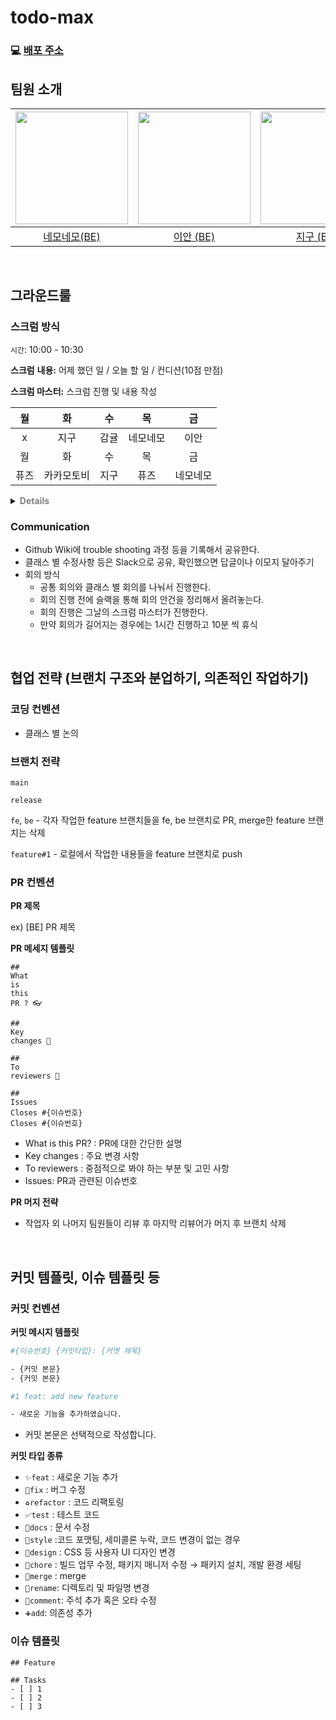 # todo-max


### 💻 [배포 주소](http://ec2-43-201-104-148.ap-northeast-2.compute.amazonaws.com)


## 팀원 소개

| <img src="https://avatars.githubusercontent.com/u/33227831?v=4" width="180" height="180"/> | <img src="https://avatars.githubusercontent.com/u/57559288?v=4" width="180" height="180"/> | <img src="https://avatars.githubusercontent.com/u/107015624?v=4" width="180" height="180"/> | <img src="https://avatars.githubusercontent.com/u/103398897?v=4" width="180" height="180"/> | <img src="https://avatars.githubusercontent.com/u/79886384?v=4" width="180" height="180"/> | <img src="https://avatars.githubusercontent.com/u/76121068?v=4" width="180" height="180"/> |
|:------------------------------------------------------------------------------------------:|:------------------------------------------------------------------------------------------:|:-------------------------------------------------------------------------------------------:|:-------------------------------------------------------------------------------------------:|:------------------------------------------------------------------------------------------:|:------------------------------------------------------------------------------------------:|
|                      [ 네모네모(BE) ](https://github.com/yonghwankim-dev)                      |                          [이안 (BE)](https://github.com/othertkfka)                          |                            [지구 (BE)](https://github.com/Ojeegu)                             |                             [감귤 (BE)](https://github.com/swinb)                             |                      [Kakamotobi (FE)](https://github.com/Kakamotobi)                      |                          [퓨즈 (FE)](https://github.com/silvertae)                           |

<br/>

## 그라운드룰

### 스크럼 방식

`시간`: 10:00 - 10:30

**스크럼** **내용:** 어제 했던 일 / 오늘 할 일 / 컨디션(10점 만점)

**스크럼 마스터:** 스크럼 진행 및 내용 작성

|  월  |   화   |  수  |  목   |  금   |
|:---:|:-----:|:---:|:----:|:----:|
|  x  |  지구   | 감귤  | 네모네모 |  이안  |
|  월  |   화   |  수  |  목   |  금   |
| 퓨즈  | 카카모토비 | 지구  |  퓨즈  | 네모네모 |

<details>
<summary><b style="color: gray">Details</b></summary>
<h2>Process</h2>
<dl>
<dt>어제 무엇을 했는지 간단하게 공유.</dt>
<dd>
<blockquote>
<b>ex</b></br>
어제 계획했던대로, 검색창과 서버를 연결해서 자동완성 기능을 구현했다.<br>
어제 계획했던 사이드바의 메인메뉴와 서브메뉴간의 이동을 ㅇㅇ문제 때문에 아직 구현하지 못했다.
</blockquote>
</dd>
</dl>
<dl>
<dt>작고 구체적인 오늘의 목표/계획 공유.</dt>
<dd>
점심시간 전까지 Promise에 대해서 공부하고 내용을 기록하기.
코어타임 마무리 전까지 사이드바의 메인메뉴와 서브메뉴간의 이동을 구현하고 커밋 올리기.
1시간 동안 딤처리 로직을 리팩토링 하기.
</dd>
</dl>

<dl>
<dt>기타 공유</dt>
<dd>
<blockquote>
<b>ex</b></br>
이부분이 도무지 이해가 안가고 해결이 안되고 있는데 도와주실 분 있나요?
</blockquote>
</dd>
</dl>

<dl>
<dt>Rules</dt>
<dd>
공유자의 공유에 따른 가벼운 멘트 가능.<br/>
<blockquote>
<b>ex</b></br>
저도 같은 고민이 있었어요. 조금 이따가 같이 의논해 볼까요?<br>
</blockquote>
공유자의 고민, 문제점에 대한 깊은 대화는 위 과정이 끝나고 잡담 시간 혹은 개인학습/미션해결 시간에 하기.
</dd>
</dl>

<dl>
<dt>Scrum Master</dt>
<dd>
위 과정과 규칙이 원활하게 따르게 되도록 스크럼 진행하기.<br/>
스크럼 마무리할 때 내일의 스크럼마스터 지정.
</dd>
</dl>
</details>

### Communication

- Github Wiki에 trouble shooting 과정 등을 기록해서 공유한다.
- 클래스 별 수정사항 등은 Slack으로 공유, 확인했으면 답글이나 이모지 달아주기
- 회의 방식
    - 공통 회의와 클래스 별 회의를 나눠서 진행한다.
    - 회의 진행 전에 슬랙을 통해 회의 안건을 정리해서 올려놓는다.
    - 회의 진행은 그날의 스크럼 마스터가 진행한다.
    - 만약 회의가 길어지는 경우에는 1시간 진행하고 10분 씩 휴식

<br/>

## 협업 전략 (브랜치 구조와 분업하기, 의존적인 작업하기)

### 코딩 컨벤션

- 클래스 별 논의

### 브랜치 전략

`main`

`release`

`fe`, `be` - 각자 작업한 feature 브랜치들을 fe, be 브랜치로 PR, merge한 feature 브랜치는 삭제

`feature#1` - 로컬에서 작업한 내용들을 feature 브랜치로 push

### PR 컨벤션

**PR 제목**

ex) [BE] PR 제목

**PR 메세지 템플릿**

```tsx
##
What
is
this
PR ? 👓

##
Key
changes 🔑

##
To
reviewers 👋

##
Issues
Closes #{이슈번호}
Closes #{이슈번호}

```

- What is this PR? : PR에 대한 간단한 설명
- Key changes : 주요 변경 사항
- To reviewers : 중점적으로 봐야 하는 부분 및 고민 사항
- Issues: PR과 관련된 이슈번호

**PR 머지 전략**

- 작업자 외 나머지 팀원들이 리뷰 후 마지막 리뷰어가 머지 후 브랜치 삭제

<br/>

## 커밋 템플릿, 이슈 템플릿 등

### 커밋 컨벤션

**커밋 메시지 템플릿**

```bash
#{이슈번호} {커밋타입}: {커멧 제목}

- {커밋 본문}
- {커밋 본문}
```

```bash
#1 feat: add new feature

- 새로운 기능을 추가하였습니다.
```

- 커밋 본문은 선택적으로 작성합니다.

**커밋 타입 종류**

- `✨feat` : 새로운 기능 추가
- `🐛fix` : 버그 수정
- `♻️refactor` : 코드 리팩토링
- `✅test` : 테스트 코드
- `📝docs` : 문서 수정
- `🎨style` :코드 포맷팅, 세미콜론 누락, 코드 변경이 없는 경우
- `💄design` : CSS 등 사용자 UI 디자인 변경
- `🔧chore` : 빌드 업무 수정, 패키지 매니저 수정 → 패키지 설치, 개발 환경 세팅
- `🔀merge` : merge
- `🚚rename`:  디렉토리 및 파일명 변경
- `🌱comment`: 주석 추가 혹은 오타 수정
- `➕add`: 의존성 추가

### 이슈 템플릿

```
## Feature

## Tasks
- [ ] 1
- [ ] 2
- [ ] 3
```
